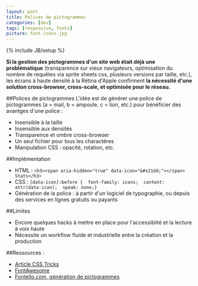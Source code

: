 ```yaml
---
layout: post
title: Polices de pictogrammes
categories: [dev]
tags: [responsive, fonts]
picture: font-icons.jpg
---
```

{% include JB/setup %}

**Si la gestion des pictogrammes d'un site web était déjà une problématique** (transparence sur vieux navigateurs, optimisation du nombre de requêtes via sprite sheets css, plusieurs versions par taille, etc.), les écrans à haute densité à la Rétina d'Apple confirment **la nécessité d'une solution cross-browser, cross-scale, et optimisée pour le réseau.**

##Polices de pictogrammes
L'idée est de générer une police de pictogrammes (a = mail, b = ampoule, c = lion, etc.) pour bénéficier des avantges d'une police : 

- Insensible à la taille
- Insensible aux densités
- Transparence et ombre cross-browser
- Un seul fichier pour tous les charactères
- Manipulation CSS : opacité, rotation, etc.

##Implémentation
- HTML : `<h3><span aria-hidden="true" data-icon="&#x21dd;"></span> Stats</h3>`
- CSS : `[data-icon]:before {  font-family: icons;  content: attr(data-icon);  speak: none;}`
- Génération de la police : à partir d'un logiciel de typographie, ou depuis des services en lignes gratuits ou payants

##Limites
- Encore quelques hacks à mettre en place pour l'accessiblité et la lecture à voix haute
- Nécessite un workflow fluide et industrielle entre la création et la production

##Ressources :
- [Article CSS Tricks](http://css-tricks.com/examples/IconFont)
- [FontAwesome](http://fontawesome.io)
- [Fontello.com, génération de pictogrammes](http://fontello.com)
